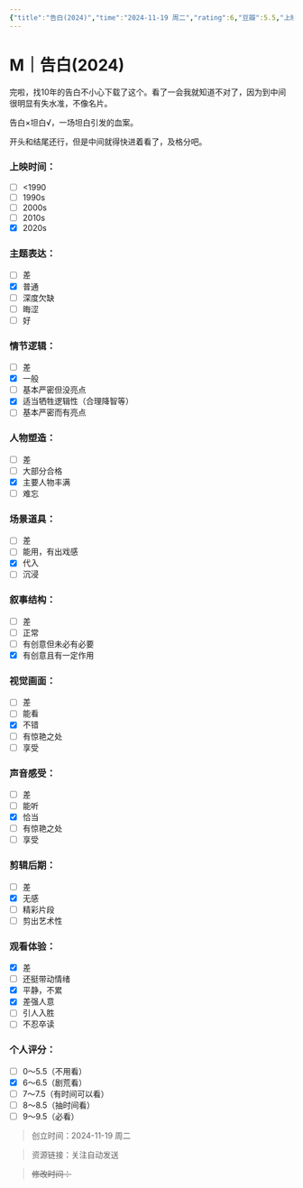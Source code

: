 ```yaml
---
{"title":"告白(2024)","time":"2024-11-19 周二","rating":6,"豆瓣":5.5,"上映时间":["2024"],"类型":["M","悬疑","犯罪"],"导演":["山下敦弘 Nobuhiro Yamashita"],"主演":["生田斗真 Tôma Ikuta","梁益准 Yang Ik-Joon"],"国家/地区":["日本"],"片长/分钟":"74分钟","dg-publish":true,"permalink":"/300 评价/M/新近看过/告白(2024)/","dgPassFrontmatter":true,"created":"2024-11-19T15:58:45.527+08:00","updated":"2024-11-19T16:14:32.558+08:00"}
---
```


# M｜告白(2024)
完啦，找10年的告白不小心下载了这个。看了一会我就知道不对了，因为到中间很明显有失水准，不像名片。

告白×坦白√，一场坦白引发的血案。

开头和结尾还行，但是中间就得快进着看了，及格分吧。
### 上映时间：
- [ ] <1990
- [ ] 1990s
- [ ] 2000s
- [ ] 2010s
- [x] 2020s
### 主题表达：
- [ ] 差
- [x] 普通
- [ ] 深度欠缺
- [ ] 晦涩
- [ ] 好
### 情节逻辑：
- [ ] 差
- [x] 一般
- [ ] 基本严密但没亮点
- [x] 适当牺牲逻辑性（合理降智等）
- [ ] 基本严密而有亮点
### 人物塑造：
- [ ] 差
- [ ] 大部分合格
- [x] 主要人物丰满
- [ ] 难忘
### 场景道具：
- [ ] 差
- [ ] 能用，有出戏感
- [x] 代入
- [ ] 沉浸
### 叙事结构：
- [ ] 差
- [ ] 正常
- [ ] 有创意但未必有必要
- [x] 有创意且有一定作用
### 视觉画面：
- [ ] 差
- [ ] 能看
- [x] 不错
- [ ] 有惊艳之处
- [ ] 享受
### 声音感受：
- [ ] 差
- [ ] 能听
- [x] 恰当
- [ ] 有惊艳之处
- [ ] 享受
### 剪辑后期：
- [ ] 差
- [x] 无感
- [ ] 精彩片段
- [ ] 剪出艺术性
### 观看体验：
- [x] 差
- [ ] 还挺带动情绪
- [x] 平静，不累
- [x] 差强人意
- [ ] 引人入胜
- [ ] 不忍卒读
### 个人评分：
- [ ] 0～5.5（不用看）
- [x] 6～6.5（剧荒看）
- [ ] 7～7.5（有时间可以看）
- [ ] 8～8.5（抽时间看）
- [ ] 9～9.5（必看）

>创立时间：2024-11-19 周二

>资源链接：关注自动发送

>~~修改时间：~~



